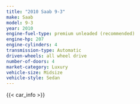 ```yaml
---
title: "2010 Saab 9-3"
make: Saab
model: 9-3
year: 2010
engine-fuel-type: premium unleaded (recommended)
engine-hp: 207
engine-cylinders: 4
transmission-type: Automatic
driven-wheels: all wheel drive
number-of-doors: 4
market-category: Luxury
vehicle-size: Midsize
vehicle-style: Sedan
---
```


{{< car_info >}}

